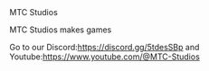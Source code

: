 <!DOCTYPE html>
<html>
MTC Studios


MTC Studios makes games

Go to our Discord:https://discord.gg/5tdesSBp and Youtube:https://www.youtube.com/@MTC-Studios

</html> 
